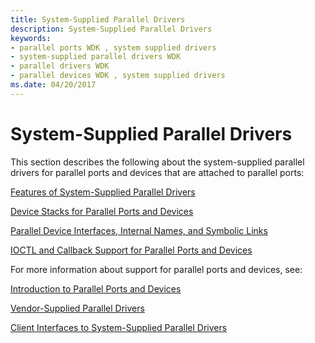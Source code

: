 ```yaml
---
title: System-Supplied Parallel Drivers
description: System-Supplied Parallel Drivers
keywords:
- parallel ports WDK , system supplied drivers
- system-supplied parallel drivers WDK
- parallel drivers WDK
- parallel devices WDK , system supplied drivers
ms.date: 04/20/2017
---
```


# System-Supplied Parallel Drivers





This section describes the following about the system-supplied parallel drivers for parallel ports and devices that are attached to parallel ports:

[Features of System-Supplied Parallel Drivers](features-of-system-supplied-parallel-drivers.md)

[Device Stacks for Parallel Ports and Devices](device-stacks-for-parallel-ports-and-devices.md)

[Parallel Device Interfaces, Internal Names, and Symbolic Links](parallel-device-interfaces--internal-names--and-symbolic-links.md)

[IOCTL and Callback Support for Parallel Ports and Devices](ioctl-and-callback-support-for-parallel-ports-and-devices.md)

For more information about support for parallel ports and devices, see:

[Introduction to Parallel Ports and Devices](introduction-to-parallel-ports-and-devices.md)

[Vendor-Supplied Parallel Drivers](vendor-supplied-parallel-drivers.md)

[Client Interfaces to System-Supplied Parallel Drivers](/windows-hardware/drivers/ddi/_parports)

 

